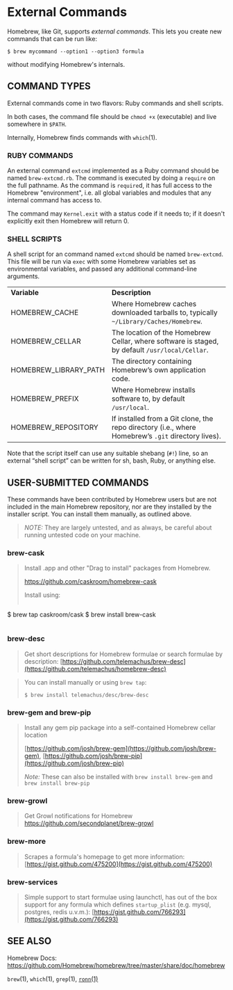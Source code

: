 # External Commands
Homebrew, like Git, supports *external commands*. This lets you create new commands that can be run like:

```
$ brew mycommand --option1 --option3 formula
```

without modifying Homebrew's internals.

## COMMAND TYPES
External commands come in two flavors: Ruby commands and shell scripts.

In both cases, the command file should be `chmod +x` (executable) and live somewhere in `$PATH`.

Internally, Homebrew finds commands with `which`(1).

### RUBY COMMANDS
An external command `extcmd` implemented as a Ruby command should be named `brew-extcmd.rb`. The command is executed by doing a `require` on the full pathname. As the command is `require`d, it has full access to the Homebrew "environment", i.e. all global variables and modules that any internal command has access to.

The command may `Kernel.exit` with a status code if it needs to; if it doesn't explicitly exit then Homebrew will return 0.

### SHELL SCRIPTS
A shell script for an command named `extcmd` should be named `brew-extcmd`. This file will be run via `exec` with some Homebrew variables set as environmental variables, and passed any additional command-line arguments.

<table>
  <tr>
    <td><strong>Variable</strong></td>
    <td><strong>Description</strong></td>
	</tr>
  <tr>
    <td>HOMEBREW_CACHE</td>
		<td>Where Homebrew caches downloaded tarballs to, typically <code>~/Library/Caches/Homebrew</code>. </td>
	</tr>
  <tr>
    <td>HOMEBREW_CELLAR</td>
		<td>The location of the Homebrew Cellar, where software is staged, by default <code>/usr/local/Cellar</code>.</td>
  </tr>
  <tr>
    <td>HOMEBREW_LIBRARY_PATH</td>
		<td>The directory containing Homebrew’s own application code.</td>
	</tr>
  <tr>
    <td>HOMEBREW_PREFIX</td>
		<td>Where Homebrew installs software to, by default <code>/usr/local</code>.</td>
	</tr>
  <tr>
    <td>HOMEBREW_REPOSITORY</td>
		<td>If installed from a Git clone, the repo directory (i.e., where Homebrew’s <code>.git</code> directory lives).</td>
  </tr>
</table>

Note that the script itself can use any suitable shebang (`#!`) line, so an external “shell script” can be written for sh, bash, Ruby, or anything else.

## USER-SUBMITTED COMMANDS
These commands have been contributed by Homebrew users but are not included in the main Homebrew repository, nor are they installed by the installer script. You can install them manually, as outlined above.

>*NOTE:* They are largely untested, and as always, be careful about running untested code on your machine.

### brew-cask

>Install .app and other "Drag to install" packages from Homebrew.
>
> https://github.com/caskroom/homebrew-cask
>
> Install using:
> ```
  $ brew tap caskroom/cask
  $ brew install brew-cask
> ```

### brew-desc
>Get short descriptions for Homebrew formulae or search formulae by description: [https://github.com/telemachus/brew-desc](https://github.com/telemachus/homebrew-desc)

>You can install manually or using `brew tap`:
> ```
> $ brew install telemachus/desc/brew-desc
> ```

### brew-gem and brew-pip
>Install any gem pip package into a self-contained Homebrew cellar location
>
>[https://github.com/josh/brew-gem](https://github.com/josh/brew-gem), [https://github.com/josh/brew-pip](https://github.com/josh/brew-pip)
>
>*Note:* These can also be installed with `brew install brew-gem` and `brew install brew-pip`

### brew-growl
>Get Growl notifications for Homebrew https://github.com/secondplanet/brew-growl

### brew-more
>Scrapes a formula's homepage to get more information: [https://gist.github.com/475200](https://gist.github.com/475200)

### brew-services
>Simple support to start formulae using launchctl, has out of the box support for any formula which defines `startup_plist` (e.g. mysql, postgres, redis u.v.m.): [https://gist.github.com/766293](https://gist.github.com/766293)

## SEE ALSO
Homebrew Docs: <https://github.com/Homebrew/homebrew/tree/master/share/doc/homebrew>

`brew`(1), `which`(1), `grep`(1), [`ronn`(1)](http://rtomayko.github.com/ronn/)
